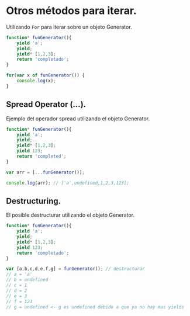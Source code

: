 # Otros métodos para iterar.

Utilizando `For` para iterar sobre un objeto Generator.

```js
function* funGenerator(){
    yield 'a';
    yield;
    yield* [1,2,3];
    return 'completado';
}

for(var x of funGenerator()) {
    console.log(x);
}
```

## Spread Operator (...).

Ejemplo del operador spread utilizando el objeto Generator.

```js
function* funGenerator(){
    yield 'a';
    yield;
    yield* [1,2,3];
    yield 123;
    return 'completed';
}

var arr = [...funGenerator()];

console.log(arr); // ['a',undefined,1,2,3,123];
```

## Destructuring.

El posible destructurar utilizando el objeto Generator.

```js
function* funGenerator(){
    yield 'a';
    yield;
    yield* [1,2,3];
    yield 123;
    return 'completado';
}

var [a,b,c,d,e,f,g] = funGenerator(); // destructurar
// a = 'a'
// b = undefined
// c = 1
// d = 2
// e = 3
// f = 123
// g = undefined <- g es undefined debido a que ya no hay mas yields
```

